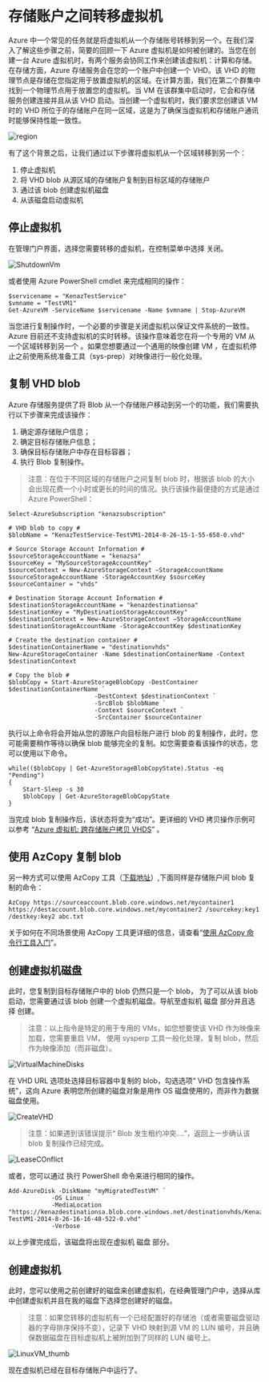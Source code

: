 # 存储账户之间转移虚拟机 #

Azure 中一个常见的任务就是将虚拟机从一个存储账号转移到另一个。在我们深入了解这些步骤之前，简要的回顾一下 Azure 虚拟机是如何被创建的。当您在创建一台 Azure 虚拟机时，有两个服务会协同工作来创建该虚拟机：计算和存储。在存储方面，Azure 存储服务会在您的一个账户中创建一个 VHD。该 VHD 的物理节点是存储在您指定用于放置虚拟机的区域。在计算方面，我们在第二个群集中找到一个物理节点用于放置您的虚拟机。当 VM 在该群集中启动时，它会和存储服务创建连接并且从该 VHD 启动。当创建一个虚拟机时，我们要求您创建该 VM 时的 VHD 所位于的存储账户在同一区域，这是为了确保当虚拟机和存储账户通讯时能够保持性能一致性。

![region](./media/aog-virtual-machines-migrate-azure-virtual-machines-between-storage-accounts/region.png)

有了这个背景之后，让我们通过以下步骤将虚拟机从一个区域转移到另一个：

1. 停止虚拟机
2. 将 VHD blob 从源区域的存储账户复制到目标区域的存储账户
3. 通过该 blob 创建虚拟机磁盘
4. 从该磁盘启动虚拟机


## 停止虚拟机 ##

在管理门户界面，选择您需要转移的虚拟机，在控制菜单中选择 关闭。

![ShutdownVm](./media/aog-virtual-machines-migrate-azure-virtual-machines-between-storage-accounts/ShutdownVm.png)

或者使用 Azure PowerShell cmdlet 来完成相同的操作：

	$servicename = "KenazTestService"
	$vmname = "TestVM1"
	Get-AzureVM -ServiceName $servicename -Name $vmname | Stop-AzureVM

当您进行复制操作时，一个必要的步骤是关闭虚拟机以保证文件系统的一致性。Azure 目前还不支持虚拟机的实时转移。该操作意味着您在将一个专用的 VM 从一个区域转移到另一个 。如果您想要通过一个通用的映像创建 VM ，在虚拟机停止之前使用系统准备工具（sys-prep）对映像进行一般化处理。 

## 复制 VHD blob ##

Azure 存储服务提供了将 Blob 从一个存储账户移动到另一个的功能，我们需要执行以下步骤来完成该操作：

1. 确定源存储账户信息；
2. 确定目标存储账户信息；
3. 确保目标存储账户中存在目标容器；
4. 执行 Blob 复制操作。

>注意：在位于不同区域的存储账户之间复制 blob 时，根据该 blob 的大小会出现花费一个小时或更长的时间的情况。执行该操作最便捷的方式是通过 Azure PowerShell： 


	Select-AzureSubscription "kenazsubscription" 
	
	# VHD blob to copy #
	$blobName = "KenazTestService-TestVM1-2014-8-26-15-1-55-658-0.vhd" 
	
	# Source Storage Account Information #
	$sourceStorageAccountName = "kenazsa"
	$sourceKey = "MySourceStorageAccountKey"
	$sourceContext = New-AzureStorageContext –StorageAccountName $sourceStorageAccountName -StorageAccountKey $sourceKey  
	$sourceContainer = "vhds"
	
	# Destination Storage Account Information #
	$destinationStorageAccountName = "kenazdestinationsa"
	$destinationKey = "MyDestinationStorageAccountKey"
	$destinationContext = New-AzureStorageContext –StorageAccountName $destinationStorageAccountName -StorageAccountKey $destinationKey  
	
	# Create the destination container #
	$destinationContainerName = "destinationvhds"
	New-AzureStorageContainer -Name $destinationContainerName -Context $destinationContext 
	
	# Copy the blob # 
	$blobCopy = Start-AzureStorageBlobCopy -DestContainer $destinationContainerName `
	                        -DestContext $destinationContext `
	                        -SrcBlob $blobName `
	                        -Context $sourceContext `
	                        -SrcContainer $sourceContainer


执行以上命令将会开始从您的源账户向目标账户进行 blob 的复制操作，此时，您可能需要稍作等待以确保 blob 能够完全的复制。如您需要查看该操作的状态，您可以使用以下命令。

	while(($blobCopy | Get-AzureStorageBlobCopyState).Status -eq "Pending")
	{
	    Start-Sleep -s 30
	    $blobCopy | Get-AzureStorageBlobCopyState
	}

当完成 blob 复制操作后，该状态将变为“成功”。更详细的 VHD 拷贝操作示例可以参考  “[Azure 虚拟机: 跨存储账户拷贝 VHDS](https://gallery.technet.microsoft.com/scriptcenter/Azure-Virtual-Machine-Copy-1041199c)” 。

## 使用 AzCopy 复制 blob ##

另一种方式可以使用 AzCopy 工具（[下载地址](http://aka.ms/downloadazcopy)）,下面同样是存储账户间 blob 复制的命令：

	AzCopy https://sourceaccount.blob.core.windows.net/mycontainer1 https://destaccount.blob.core.windows.net/mycontainer2 /sourcekey:key1 /destkey:key2 abc.txt

关于如何在不同场景使用 AzCopy 工具更详细的信息，请查看“[使用 AzCopy 命令行工具入门](https://www.azure.cn/documentation/articles/storage-use-azcopy/)”。

## 创建虚拟机磁盘 ##

此时，您复制到目标存储账户中的 blob 仍然只是一个 blob， 为了可以从该 blob 启动，您需要通过该 blob 创建一个虚拟机磁盘。导航至虚拟机 磁盘 部分并且选择 创建。

>注意：以上指令是特定的用于专用的 VMs，如您想要使该 VHD 作为映像来加载，您需要重启 VM， 使用 sysperp 工具一般化处理，复制 blob，然后作为映像添加（而非磁盘）。


![VirtualMachineDisks](./media/aog-virtual-machines-migrate-azure-virtual-machines-between-storage-accounts/VirtualMachineDisks.png)

在 VHD URL 选项处选择目标容器中复制的 blob，勾选选项“ VHD 包含操作系统”，这向 Azure 表明您所创建的磁盘对象是用作 OS 磁盘使用的，而非作为数据磁盘使用。

![CreateVHD](./media/aog-virtual-machines-migrate-azure-virtual-machines-between-storage-accounts/CreateVHD.png)

>注意：如果遇到该错误提示“ Blob 发生租约冲突….”，返回上一步确认该 blob 复制操作已经完成。

![LeaseCOnflict](./media/aog-virtual-machines-migrate-azure-virtual-machines-between-storage-accounts/LeaseCOnflict.png)

或者，您可以通过 执行 PowerShell 命令来进行相同的操作。

	Add-AzureDisk -DiskName "myMigratedTestVM" `
	            -OS Linux `
	            -MediaLocation "https://kenazdestinationsa.blob.core.windows.net/destinationvhds/KenazTestService-TestVM1-2014-8-26-16-16-48-522-0.vhd" `
	            -Verbose

以上步骤完成后，该磁盘将出现在虚拟机 磁盘 部分。

## 创建虚拟机 ##

此时，您可以使用之前创建好的磁盘来创建虚拟机，在经典管理门户中，选择从库中创建虚拟机并且在我的磁盘下选择您创建好的磁盘。

>注意：如果您转移的虚拟机有一个已经配置好的存储池（或者需要磁盘驱动器的字母排序保持不变），记录下 VHD 映射到源 VM 的 LUN 编号，并且确保数据磁盘在目标虚拟机上被附加到了同样的 LUN 编号上。


![LinuxVM_thumb](./media/aog-virtual-machines-migrate-azure-virtual-machines-between-storage-accounts/LinuxVM_thumb.png)

现在虚拟机已经在目标存储账户中运行了。

